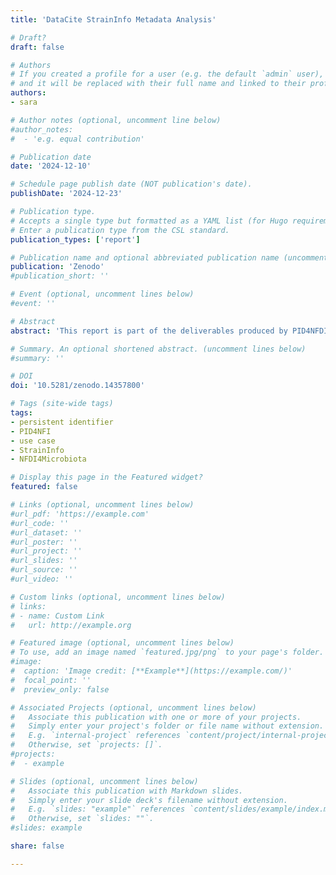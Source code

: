 ```yaml
---
title: 'DataCite StrainInfo Metadata Analysis'

# Draft?
draft: false

# Authors
# If you created a profile for a user (e.g. the default `admin` user), write the username (folder name) here
# and it will be replaced with their full name and linked to their profile.
authors:
- sara

# Author notes (optional, uncomment line below)
#author_notes:
#  - 'e.g. equal contribution'

# Publication date
date: '2024-12-10'

# Schedule page publish date (NOT publication's date).
publishDate: '2024-12-23'

# Publication type.
# Accepts a single type but formatted as a YAML list (for Hugo requirements).
# Enter a publication type from the CSL standard.
publication_types: ['report']

# Publication name and optional abbreviated publication name (uncomment line below).
publication: 'Zenodo'
#publication_short: ''

# Event (optional, uncomment lines below)
#event: ''

# Abstract
abstract: 'This report is part of the deliverables produced by PID4NFDI, a core service for persistent identifiers developed within the German National Research Data Infrastructure (Nationale Forschungsdateninfrastruktur – NFDI). The initiative is funded through Base4NFDI, with financial support provided by the Deutsche Forschungsgemeinschaft (DFG) under grant number 521466146. Specifically, this report addresses the use-case analysis outlined in work packages 1 and 2 of the PID4NFDI initialization phase. The purpose of this report is to provide a comprehensive evaluation of the metadata quality and completeness for the StrainInfo service. StrainInfo, operated by the Leibniz Institute DSMZ – German Collection of Microorganisms and Cell Cultures GmbH, is an integral part of the NFDI4Microbiota consortium. This analysis, conducted by DataCite, highlights the current state of metadata in StrainInfo, offering insights into its alignment with persistent identifier and metadata best practices.'

# Summary. An optional shortened abstract. (uncomment lines below)
#summary: ''

# DOI
doi: '10.5281/zenodo.14357800'

# Tags (site-wide tags)
tags:
- persistent identifier
- PID4NFI
- use case
- StrainInfo
- NFDI4Microbiota

# Display this page in the Featured widget?
featured: false

# Links (optional, uncomment lines below)
#url_pdf: 'https://example.com'
#url_code: ''
#url_dataset: ''
#url_poster: ''
#url_project: ''
#url_slides: ''
#url_source: ''
#url_video: ''

# Custom links (optional, uncomment lines below)
# links:
# - name: Custom Link
#   url: http://example.org

# Featured image (optional, uncomment lines below)
# To use, add an image named `featured.jpg/png` to your page's folder.
#image:
#  caption: 'Image credit: [**Example**](https://example.com/)'
#  focal_point: ''
#  preview_only: false

# Associated Projects (optional, uncomment lines below)
#   Associate this publication with one or more of your projects.
#   Simply enter your project's folder or file name without extension.
#   E.g. `internal-project` references `content/project/internal-project/index.md`.
#   Otherwise, set `projects: []`.
#projects:
#  - example

# Slides (optional, uncomment lines below)
#   Associate this publication with Markdown slides.
#   Simply enter your slide deck's filename without extension.
#   E.g. `slides: "example"` references `content/slides/example/index.md`.
#   Otherwise, set `slides: ""`.
#slides: example

share: false

---
```

